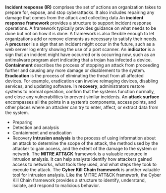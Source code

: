 **Incident response (IR)** comprises the set of actions an organization takes to prepare for, expose, and stop cyberattacks. It also includes repairing any damage that comes from the attack and collecting data
An **incident response framework** provides a structure to support incident response operations. A framework typically provides guidance on what needs to be done but not on how it is done. A framework is also flexible enough to let organizations add or remove elements as necessary to satisfy their needs.
A **precursor** is a sign that an incident might occur in the future, such as a web server log entry showing the use of a port scanner.
An **indicator** is a sign that an incident might have occurred or is occurring now, such as an antimalware program alert indicating that a trojan has infected a device.
**Containment** describes the process of stopping an attack from proceeding further and causing any more damage or disablement to the system.
**Eradication** is the process of eliminating the threat from all affected devices. For example, eradication can involve reimaging devices, disabling services, and updating software.
In **recovery**, administrators restore systems to normal operation, confirm that the systems function normally, and close any vulnerabilities to prevent similar incidents.
An **attack surface** encompasses all the points in a system’s components, access points, and other places where an attacker can try to enter, affect, or extract data from the system.
- Preparing
- Detection and analysis
- Containment and eradication
- Recovery
**Intrusion analysis** is the process of using information about an attack to determine the scope of the attack, the method used by the attacker to gain access, and the extent of the damage to the system or network.
The **MITRE ATT&CK** framework is a valuable resource in intrusion analysis. It can help analysts identify how attackers gained access to networks, what tools they used, and what steps they took to execute the attack.
The **Cyber Kill Chain framework** is another valuable tool for intrusion analysis. Like the MITRE ATT&CK framework, the Cyber Kill Chain framework provides a structure to identify, understand, isolate, and respond to malicious behavior.
